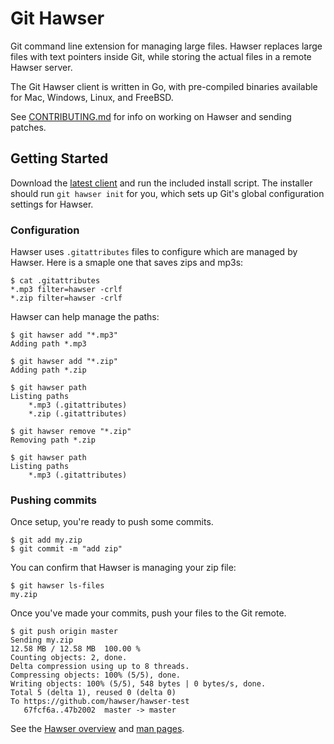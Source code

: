 Git Hawser
======

Git command line extension for managing large files.  Hawser replaces large
files with text pointers inside Git, while storing the actual files in a remote
Hawser server.

The Git Hawser client is written in Go, with pre-compiled binaries available for
Mac, Windows, Linux, and FreeBSD.

See [CONTRIBUTING.md](CONTRIBUTING.md) for info on working on Hawser and sending
patches.

## Getting Started

Download the [latest client][rel] and run the included install script.  The
installer should run `git hawser init` for you, which sets up Git's global
configuration settings for Hawser.

[rel]: https://github.com/hawser/git-hawser/releases

### Configuration

Hawser uses `.gitattributes` files to configure which are managed by Hawser.
Here is a smaple one that saves zips and mp3s:

    $ cat .gitattributes
    *.mp3 filter=hawser -crlf
    *.zip filter=hawser -crlf

Hawser can help manage the paths:

    $ git hawser add "*.mp3"
    Adding path *.mp3

    $ git hawser add "*.zip"
    Adding path *.zip

    $ git hawser path
    Listing paths
        *.mp3 (.gitattributes)
        *.zip (.gitattributes)

    $ git hawser remove "*.zip"
    Removing path *.zip

    $ git hawser path
    Listing paths
        *.mp3 (.gitattributes)

### Pushing commits

Once setup, you're ready to push some commits.

    $ git add my.zip
    $ git commit -m "add zip"

You can confirm that Hawser is managing your zip file:

    $ git hawser ls-files
    my.zip

Once you've made your commits, push your files to the Git remote.

    $ git push origin master
    Sending my.zip
    12.58 MB / 12.58 MB  100.00 %
    Counting objects: 2, done.
    Delta compression using up to 8 threads.
    Compressing objects: 100% (5/5), done.
    Writing objects: 100% (5/5), 548 bytes | 0 bytes/s, done.
    Total 5 (delta 1), reused 0 (delta 0)
    To https://github.com/hawser/hawser-test
       67fcf6a..47b2002  master -> master

See the [Hawser overview](https://github.com/hawser/git-hawser/tree/master/docs) and [man pages](https://github.com/hawser/git-hawser/tree/master/docs/man).
